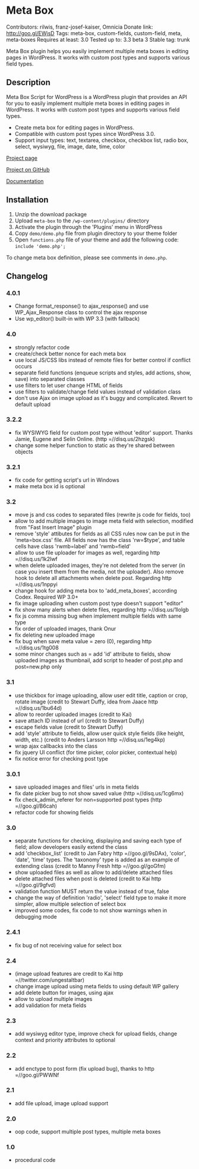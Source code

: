 Meta Box
=======================
Contributors: rilwis, franz-josef-kaiser, Omnicia
Donate link: http://goo.gl/EWjsD
Tags: meta-box, custom-fields, custom-field, meta, meta-boxes
Requires at least: 3.0
Tested up to: 3.3 beta 3
Stable tag: trunk

Meta Box plugin helps you easily implement multiple meta boxes in editing pages in WordPress. It works with custom post types and supports various field types.

Description
--------------------------------------

Meta Box Script for WordPress is a WordPress plugin that provides an API for you to easily implement multiple meta boxes in editing pages in WordPress. It works with custom post types and supports various field types.

* Create meta box for editing pages in WordPress.
* Compatible with custom post types since WordPress 3.0.
* Support input types: text, textarea, checkbox, checkbox list, radio box, select, wysiwyg, file, image, date, time, color

[Project page](http://www.deluxeblogtips.com/meta-box-script-for-wordpress/)

[Project on GitHub](https://github.com/rilwis/meta-box)

[Documentation](https://github.com/rilwis/meta-box/wiki)

Installation
--------------------------------------

1. Unzip the download package
2. Upload `meta-box` to the `/wp-content/plugins/` directory
3. Activate the plugin through the 'Plugins' menu in WordPress
4. Copy `demo/demo.php` file from plugin directory to your theme folder
5. Open `functions.php` file of your theme and add the following code: `include 'demo.php';`

To change meta box definition, please see comments in `demo.php`.

Changelog
--------------------------------------

### 4.0.1 ###
* Change format_response() to ajax_response() and use WP_Ajax_Response class to control the ajax response
* Use wp_editor() built-in with WP 3.3 (with fallback)

### 4.0 ###
* strongly refactor code
* create/check better nonce for each meta box
* use local JS/CSS libs instead of remote files for better control if conflict occurs
* separate field functions (enqueue scripts and styles, add actions, show, save) into separated classes
* use filters to let user change HTML of fields
* use filters to validate/change field values instead of validation class
* don't use Ajax on image upload as it's buggy and complicated. Revert to default upload

### 3.2.2 ###
* fix WYSIWYG field for custom post type without 'editor' support. Thanks Jamie, Eugene and Selin Online. (http =//disq.us/2hzgsk)
* change some helper function to static as they're shared between objects

### 3.2.1 ###
* fix code for getting script's url in Windows
* make meta box id is optional

### 3.2 ###
* move js and css codes to separated files (rewrite js code for fields, too)
* allow to add multiple images to image meta field with selection, modified from "Fast Insert Image" plugin
* remove 'style' attibutes for fields as all CSS rules now can be put in the 'meta=box.css' file. All fields now has the class 'rw=$type', and table cells have class 'rwmb=label' and 'rwmb=field'
* allow to use file uploader for images as well, regarding http =//disq.us/1k2lwf
* when delete uploaded images, they're not deleted from the server (in case you insert them from the media, not the uploader). Also remove hook to delete all attachments when delete post. Regarding http =//disq.us/1nppyi
* change hook for adding meta box to 'add_meta_boxes', according Codex. Required WP 3.0+
* fix image uploading when custom post type doesn't support "editor"
* fix show many alerts when delete files, regarding http =//disq.us/1lolgb
* fix js comma missing bug when implement multiple fields with same type
* fix order of uploaded images, thank Onur
* fix deleting new uploaded image
* fix bug when save meta value = zero (0), regarding http =//disq.us/1tg008
* some minor changes such as = add 'id' attribute to fields, show uploaded images as thumbnail, add script to header of post.php and post=new.php only

### 3.1 ###
* use thickbox for image uploading, allow user edit title, caption or crop, rotate image (credit to Stewart Duffy, idea from Jaace http =//disq.us/1bu64d)
* allow to reorder uploaded images (credit to Kai)
* save attach ID instead of url (credit to Stewart Duffy)
* escape fields value (credit to Stewart Duffy)
* add 'style' attribute to fields, allow user quick style fields (like height, width, etc.) (credit to Anders Larsson http =//disq.us/1eg4kp)
* wrap ajax callbacks into the class
* fix jquery UI conflict (for time picker, color picker, contextual help)
* fix notice error for checking post type

### 3.0.1 ###
* save uploaded images and files' urls in meta fields
* fix date picker bug to not show saved value (http =//disq.us/1cg6mx)
* fix check_admin_referer for non=supported post types (http =//goo.gl/B6cah)
* refactor code for showing fields

### 3.0 ###
* separate functions for checking, displaying and saving each type of field; allow developers easily extend the class
* add 'checkbox_list' (credit to Jan Fabry http =//goo.gl/9sDAx), 'color', 'date', 'time' types. The 'taxonomy' type is added as an example of extending class (credit to Manny Fresh http =//goo.gl/goGfm)
* show uploaded files as well as allow to add/delete attached files
* delete attached files when post is deleted (credit to Kai http =//goo.gl/9gfvd)
* validation function MUST return the value instead of true, false
* change the way of definition 'radio', 'select' field type to make it more simpler, allow multiple selection of select box
* improved some codes, fix code to not show warnings when in debugging mode

### 2.4.1 ###
* fix bug of not receiving value for select box

### 2.4 ###
* (image upload features are credit to Kai http =//twitter.com/ungestaltbar)
* change image upload using meta fields to using default WP gallery
* add delete button for images, using ajax
* allow to upload multiple images
* add validation for meta fields

### 2.3 ###
* add wysiwyg editor type, improve check for upload fields, change context and priority attributes to optional

### 2.2 ###
* add enctype to post form (fix upload bug), thanks to http =//goo.gl/PWWNf

### 2.1 ###
* add file upload, image upload support

### 2.0 ###
* oop code, support multiple post types, multiple meta boxes

### 1.0 ###
* procedural code